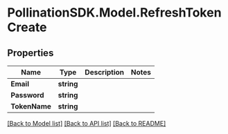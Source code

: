 
# PollinationSDK.Model.RefreshTokenCreate

## Properties

Name | Type | Description | Notes
------------ | ------------- | ------------- | -------------
**Email** | **string** |  | 
**Password** | **string** |  | 
**TokenName** | **string** |  | 

[[Back to Model list]](../README.md#documentation-for-models)
[[Back to API list]](../README.md#documentation-for-api-endpoints)
[[Back to README]](../README.md)

